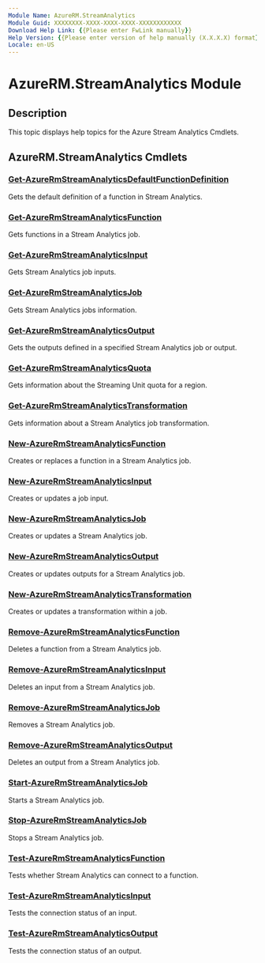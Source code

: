 ```yaml
---
Module Name: AzureRM.StreamAnalytics
Module Guid: XXXXXXXX-XXXX-XXXX-XXXX-XXXXXXXXXXXX
Download Help Link: {{Please enter FwLink manually}}
Help Version: {{Please enter version of help manually (X.X.X.X) format}}
Locale: en-US
---
```


# AzureRM.StreamAnalytics Module
## Description
This topic displays help topics for the Azure Stream Analytics Cmdlets.

## AzureRM.StreamAnalytics Cmdlets
### [Get-AzureRmStreamAnalyticsDefaultFunctionDefinition](.\Get-AzureRmStreamAnalyticsDefaultFunctionDefinition.md)
Gets the default definition of a function in Stream Analytics.


### [Get-AzureRmStreamAnalyticsFunction](.\Get-AzureRmStreamAnalyticsFunction.md)
Gets functions in a Stream Analytics job.


### [Get-AzureRmStreamAnalyticsInput](.\Get-AzureRmStreamAnalyticsInput.md)
Gets Stream Analytics job inputs.


### [Get-AzureRmStreamAnalyticsJob](.\Get-AzureRmStreamAnalyticsJob.md)
Gets Stream Analytics jobs information.


### [Get-AzureRmStreamAnalyticsOutput](.\Get-AzureRmStreamAnalyticsOutput.md)
Gets the outputs defined in a specified Stream Analytics job or output.


### [Get-AzureRmStreamAnalyticsQuota](.\Get-AzureRmStreamAnalyticsQuota.md)
Gets information about the Streaming Unit quota for a region.


### [Get-AzureRmStreamAnalyticsTransformation](.\Get-AzureRmStreamAnalyticsTransformation.md)
Gets information about a Stream Analytics job transformation.


### [New-AzureRmStreamAnalyticsFunction](.\New-AzureRmStreamAnalyticsFunction.md)
Creates or replaces a function in a Stream Analytics job.


### [New-AzureRmStreamAnalyticsInput](.\New-AzureRmStreamAnalyticsInput.md)
Creates or updates a job input.


### [New-AzureRmStreamAnalyticsJob](.\New-AzureRmStreamAnalyticsJob.md)
Creates or updates a Stream Analytics job.


### [New-AzureRmStreamAnalyticsOutput](.\New-AzureRmStreamAnalyticsOutput.md)
Creates or updates outputs for a Stream Analytics job.


### [New-AzureRmStreamAnalyticsTransformation](.\New-AzureRmStreamAnalyticsTransformation.md)
Creates or updates a transformation within a job.


### [Remove-AzureRmStreamAnalyticsFunction](.\Remove-AzureRmStreamAnalyticsFunction.md)
Deletes a function from a Stream Analytics job.


### [Remove-AzureRmStreamAnalyticsInput](.\Remove-AzureRmStreamAnalyticsInput.md)
Deletes an input from a Stream Analytics job.


### [Remove-AzureRmStreamAnalyticsJob](.\Remove-AzureRmStreamAnalyticsJob.md)
Removes a Stream Analytics job.


### [Remove-AzureRmStreamAnalyticsOutput](.\Remove-AzureRmStreamAnalyticsOutput.md)
Deletes an output from a Stream Analytics job.


### [Start-AzureRmStreamAnalyticsJob](.\Start-AzureRmStreamAnalyticsJob.md)
Starts a Stream Analytics job.


### [Stop-AzureRmStreamAnalyticsJob](.\Stop-AzureRmStreamAnalyticsJob.md)
Stops a Stream Analytics job.


### [Test-AzureRmStreamAnalyticsFunction](.\Test-AzureRmStreamAnalyticsFunction.md)
Tests whether Stream Analytics can connect to a function.


### [Test-AzureRmStreamAnalyticsInput](.\Test-AzureRmStreamAnalyticsInput.md)
Tests the connection status of an input.


### [Test-AzureRmStreamAnalyticsOutput](.\Test-AzureRmStreamAnalyticsOutput.md)
Tests the connection status of an output.



